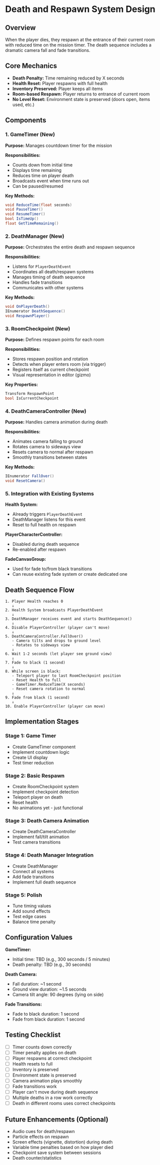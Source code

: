 # Death and Respawn System Design

## Overview
When the player dies, they respawn at the entrance of their current room with reduced time on the mission timer. The death sequence includes a dramatic camera fall and fade transitions.

## Core Mechanics
- **Death Penalty:** Time remaining reduced by X seconds
- **Health Reset:** Player respawns with full health
- **Inventory Preserved:** Player keeps all items
- **Room-based Respawn:** Player returns to entrance of current room
- **No Level Reset:** Environment state is preserved (doors open, items used, etc.)

## Components

### 1. GameTimer (New)
**Purpose:** Manages countdown timer for the mission

**Responsibilities:**
- Counts down from initial time
- Displays time remaining
- Reduces time on player death
- Broadcasts event when time runs out
- Can be paused/resumed

**Key Methods:**
```csharp
void ReduceTime(float seconds)
void PauseTimer()
void ResumeTimer()
bool IsTimeUp()
float GetTimeRemaining()
```

### 2. DeathManager (New)
**Purpose:** Orchestrates the entire death and respawn sequence

**Responsibilities:**
- Listens for `PlayerDeathEvent`
- Coordinates all death/respawn systems
- Manages timing of death sequence
- Handles fade transitions
- Communicates with other systems

**Key Methods:**
```csharp
void OnPlayerDeath()
IEnumerator DeathSequence()
void RespawnPlayer()
```

### 3. RoomCheckpoint (New)
**Purpose:** Defines respawn points for each room

**Responsibilities:**
- Stores respawn position and rotation
- Detects when player enters room (via trigger)
- Registers itself as current checkpoint
- Visual representation in editor (gizmo)

**Key Properties:**
```csharp
Transform RespawnPoint
bool IsCurrentCheckpoint
```

### 4. DeathCameraController (New)
**Purpose:** Handles camera animation during death

**Responsibilities:**
- Animates camera falling to ground
- Rotates camera to sideways view
- Resets camera to normal after respawn
- Smoothly transitions between states

**Key Methods:**
```csharp
IEnumerator FallOver()
void ResetCamera()
```

### 5. Integration with Existing Systems

**Health System:**
- Already triggers `PlayerDeathEvent`
- DeathManager listens for this event
- Reset to full health on respawn

**PlayerCharacterController:**
- Disabled during death sequence
- Re-enabled after respawn

**FadeCanvasGroup:**
- Used for fade to/from black transitions
- Can reuse existing fade system or create dedicated one

## Death Sequence Flow

```
1. Player Health reaches 0
   ↓
2. Health System broadcasts PlayerDeathEvent
   ↓
3. DeathManager receives event and starts DeathSequence()
   ↓
4. Disable PlayerController (player can't move)
   ↓
5. DeathCameraController.FallOver()
   - Camera tilts and drops to ground level
   - Rotates to sideways view
   ↓
6. Wait 1-2 seconds (let player see ground view)
   ↓
7. Fade to black (1 second)
   ↓
8. While screen is black:
   - Teleport player to last RoomCheckpoint position
   - Reset Health to full
   - GameTimer.ReduceTime(X seconds)
   - Reset camera rotation to normal
   ↓
9. Fade from black (1 second)
   ↓
10. Enable PlayerController (player can move)
```

## Implementation Stages

### Stage 1: Game Timer
- Create GameTimer component
- Implement countdown logic
- Create UI display
- Test timer reduction

### Stage 2: Basic Respawn
- Create RoomCheckpoint system
- Implement checkpoint detection
- Teleport player on death
- Reset health
- No animations yet - just functional

### Stage 3: Death Camera Animation
- Create DeathCameraController
- Implement fall/tilt animation
- Test camera transitions

### Stage 4: Death Manager Integration
- Create DeathManager
- Connect all systems
- Add fade transitions
- Implement full death sequence

### Stage 5: Polish
- Tune timing values
- Add sound effects
- Test edge cases
- Balance time penalty

## Configuration Values

**GameTimer:**
- Initial time: TBD (e.g., 300 seconds / 5 minutes)
- Death penalty: TBD (e.g., 30 seconds)

**Death Camera:**
- Fall duration: ~1 second
- Ground view duration: ~1.5 seconds
- Camera tilt angle: 90 degrees (lying on side)

**Fade Transitions:**
- Fade to black duration: 1 second
- Fade from black duration: 1 second

## Testing Checklist

- [ ] Timer counts down correctly
- [ ] Timer penalty applies on death
- [ ] Player respawns at correct checkpoint
- [ ] Health resets to full
- [ ] Inventory is preserved
- [ ] Environment state is preserved
- [ ] Camera animation plays smoothly
- [ ] Fade transitions work
- [ ] Player can't move during death sequence
- [ ] Multiple deaths in a row work correctly
- [ ] Death in different rooms uses correct checkpoints

## Future Enhancements (Optional)

- Audio cues for death/respawn
- Particle effects on respawn
- Screen effects (vignette, distortion) during death
- Variable time penalties based on how player died
- Checkpoint save system between sessions
- Death counter/statistics
